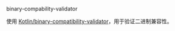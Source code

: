 binary-compability-validator

使用 [Kotlin/binary-compatibility-validator](https://github.com/Kotlin/binary-compatibility-validator)，用于验证二进制兼容性。
